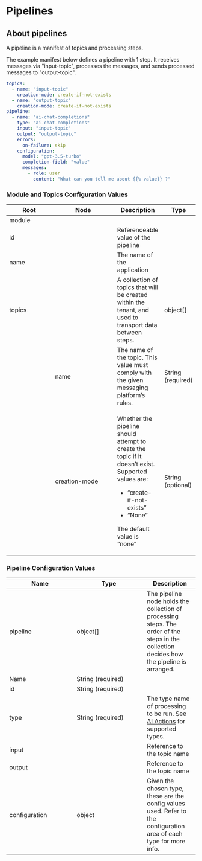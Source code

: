 # Pipelines

## About pipelines

A pipeline is a manifest of topics and processing steps.

The example manifest below defines a pipeline with 1 step. It receives messages via "input-topic", processes the messages, and sends processed messages to "output-topic".

```yaml
topics:
  - name: "input-topic"
    creation-mode: create-if-not-exists
  - name: "output-topic"
    creation-mode: create-if-not-exists
pipeline:
  - name: "ai-chat-completions"
    type: "ai-chat-completions"
    input: "input-topic"
    output: "output-topic"
    errors:
      on-failure: skip
    configuration:
      model: "gpt-3.5-turbo"
      completion-field: "value"
      messages:
        - role: user
          content: "What can you tell me about {{% value}} ?"
```

### Module and Topics Configuration Values

<table><thead><tr><th width="114.33333333333331">Root</th><th width="163">Node</th><th>Description</th><th data-hidden>Type</th></tr></thead><tbody><tr><td>module</td><td></td><td></td><td><br></td></tr><tr><td>id</td><td></td><td>Referenceable value of the pipeline</td><td><br></td></tr><tr><td>name</td><td></td><td>The name of the application</td><td><br></td></tr><tr><td>topics</td><td></td><td>A collection of topics that will be created within the tenant, and used to transport data between steps.</td><td>object[]</td></tr><tr><td><br></td><td>name</td><td>The name of the topic. This value must comply with the given messaging platform’s rules.</td><td>String (required)</td></tr><tr><td><br></td><td>creation-mode</td><td><p>Whether the pipeline should attempt to create the topic if it doesn’t exist. Supported values are:</p><ul><li>“create-if-not-exists”</li><li>“None”</li></ul><p>The default value is “none”</p></td><td>String (optional)</td></tr></tbody></table>

### Pipeline Configuration Values

<table><thead><tr><th width="163.33333333333331">Name</th><th width="171">Type</th><th>Description</th></tr></thead><tbody><tr><td>pipeline<br></td><td>object[]</td><td>The pipeline node holds the collection of processing steps. The order of the steps in the collection decides how the pipeline is arranged.</td></tr><tr><td>Name</td><td>String (required)</td><td></td></tr><tr><td>id</td><td>String (required)</td><td></td></tr><tr><td>type</td><td>String (required)</td><td>The type name of processing to be run. See <a href="../pipeline-agents/ai-actions/">AI Actions</a> for supported types.</td></tr><tr><td>input</td><td><br></td><td>Reference to the topic name</td></tr><tr><td>output</td><td><br></td><td>Reference to the topic name</td></tr><tr><td>configuration</td><td>object</td><td>Given the chosen type, these are the config values used. Refer to the configuration area of each type for more info.</td></tr></tbody></table>
